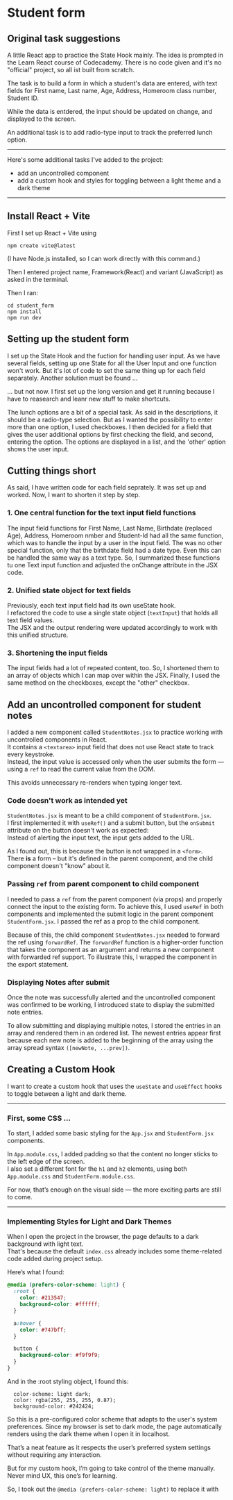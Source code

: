 # Student form

## Original task suggestions

A little React app to practice the State Hook mainly. The idea is prompted in the Learn React course of Codecademy. There is no code given and it's no "official" project, so all ist built from scratch.

The task is to build a form in which a student's data are entered, with text fields for First name, Last name, Age, Address, Homeroom class number, Student ID.

While the data is entdered, the input should be updated on change, and displayed to the screen.

An additional task is to add radio-type input to track the preferred lunch option.

---
Here's some additional tasks I've added to the project:
- add an uncontrolled component
- add a custom hook and styles for toggling between a light theme and a dark theme

---

## Install React + Vite
First I set up React + Vite using

```
npm create vite@latest
```
(I have Node.js installed, so I can work directly with this command.)

Then I entered project name, Framework(React) and variant (JavaScript) as asked in the terminal.

Then I ran:

```
cd student_form
npm install
npm run dev
```
## Setting up the student form 

I set up the State Hook and the fuction for handling user input.
As we have several fields, setting up one State for all the User Input and one function won't work. But it's lot of code to set the same thing up for each field separately. Another solution must be found ...

... but not now. I first set up the long version and get it running because I have to reasearch and leanr new stuff to make shortcuts.


The lunch options are a bit of a special task. As said in the descriptions, it should be a radio-type selection. But as I wanted the possibility to enter more than one option, I used checkboxes. I then decided for a field that gives the user additional options by first checking the field, and second, entering the option. 
The options are displayed in a list, and the 'other' option shows the user input.

## Cutting things short

As said, I have written code for each field seprately. It was set up and worked. Now, I want to shorten it step by step.

### 1. One central function for the text input field functions
The input field functions for First Name, Last Name, Birthdate (replaced Age), Address, Homeroom nmber and Student-Id had all the same function, which was to handle the input by a user in the input field. The was no other special function, only that the birthdate field had a date type. Even this can be handled the same way as a text type. So, I summarized these functions tu one Text input function and adjusted the onChange attribute in the JSX code.

### 2. Unified state object for text fields
Previously, each text input field had its own useState hook.  
I refactored the code to use a single state object (`textInput`) that holds all text field values.  
The JSX and the output rendering were updated accordingly to work with this unified structure.

### 3. Shortening the input fields
The input fields had a lot of repeated content, too. So, I shortened them to an array of objects which I can map over within the JSX.
Finally, I used the same method on the checkboxes, except the "other" checkbox.


## Add an uncontrolled component for student notes

I added a new component called `StudentNotes.jsx` to practice working with uncontrolled components in React.  
It contains a `<textarea>` input field that does not use React state to track every keystroke.  
Instead, the input value is accessed only when the user submits the form — using a `ref` to read the current value from the DOM.

This avoids unnecessary re-renders when typing longer text.

### Code doesn't work as intended yet

`StudentNotes.jsx` is meant to be a child component of `StudentForm.jsx`.  
I first implemented it with `useRef()` and a submit button, but the `onSubmit` attribute on the button doesn't work as expected:  
Instead of alerting the input text, the input gets added to the URL.

As I found out, this is because the button is not wrapped in a `<form>`.  
There **is** a form – but it's defined in the parent component, and the child component doesn't "know" about it.

### Passing `ref` from parent component to child component

I needed to pass a `ref` from the parent component (via props) and properly connect the input to the existing form. To achieve this, I used `useRef` in both components and implemented the submit logic in the parent component `StudentForm.jsx`. I passed the ref as a prop to the child component.

Because of this, the child component `StudentNotes.jsx` needed to forward the ref using `forwardRef`. The `forwardRef` function is a higher-order function that takes the component as an argument and returns a new component with forwarded ref support. To illustrate this, I wrapped the component in the export statement.

### Displaying Notes after submit
Once the note was successfully alerted and the uncontrolled component was confirmed to be working, I introduced state to display the submitted note entries.

To allow submitting and displaying multiple notes, I stored the entries in an array and rendered them in an ordered list. The newest entries appear first because each new note is added to the beginning of the array using the array spread syntax `([newNote, ...prev])`.

## Creating a Custom Hook

I want to create a custom hook that uses the `useState` and `useEffect` hooks to toggle between a light and dark theme.

---

### First, some CSS ...

To start, I added some basic styling for the `App.jsx` and `StudentForm.jsx` components.

In `App.module.css`, I added padding so that the content no longer sticks to the left edge of the screen.  
I also set a different font for the `h1` and `h2` elements, using both `App.module.css` and `StudentForm.module.css`.

For now, that’s enough on the visual side — the more exciting parts are still to come.

---

### Implementing Styles for Light and Dark Themes

When I open the project in the browser, the page defaults to a dark background with light text.  
That's because the default `index.css` already includes some theme-related code added during project setup.

Here’s what I found:

```css
@media (prefers-color-scheme: light) {
  :root {
    color: #213547;
    background-color: #ffffff;
  }

  a:hover {
    color: #747bff;
  }

  button {
    background-color: #f9f9f9;
  }
}
```
And in the :root styling object, I found this:
```
  color-scheme: light dark;
  color: rgba(255, 255, 255, 0.87);
  background-color: #242424;
```


So this is a pre-configured color scheme that adapts to the user's system preferences.
Since my browser is set to dark mode, the page automatically renders using the dark theme when I open it in localhost.

That’s a neat feature as it respects the user’s preferred system settings without requiring any interaction.

But for my custom hook, I’m going to take control of the theme manually.
Never mind UX, this one’s for learning.

So, I took out the `@media (prefers-color-scheme: light)` to replace it with
